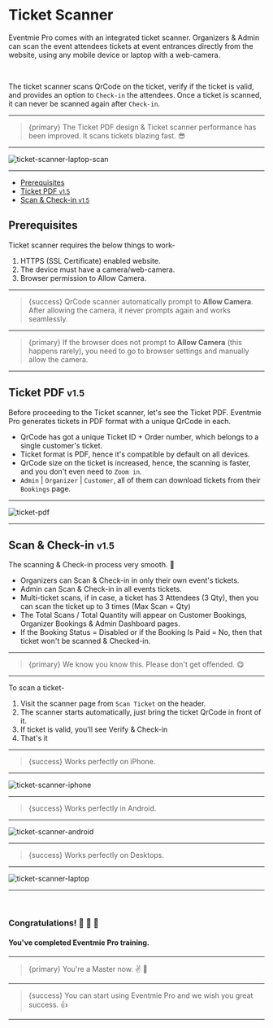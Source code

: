 # Ticket Scanner

Eventmie Pro comes with an integrated ticket scanner. Organizers & Admin can scan the event attendees tickets at event entrances directly from the website, using any mobile device or laptop with a web-camera.

<br>

The ticket scanner scans QrCode on the ticket, verify if the ticket is valid, and provides an option to `Check-in` the attendees. Once a ticket is scanned, it can never be scanned again after `Check-in`.

---

>{primary} The Ticket PDF design & Ticket scanner performance has been improved. It scans tickets blazing fast. 😎

---

![ticket-scanner-laptop-scan](/images/ticket-scanner-laptop-scan.webp "ticket-scanner-laptop-scan")

---


- [Prerequisites](#Prerequisites)
- [Ticket PDF <small class="v">v1.5</small>](#ticket-pdf)
- [Scan & Check-in <small class="v">v1.5</small>](#scan-check-in)



<a name="prerequisites"></a>
## Prerequisites

Ticket scanner requires the below things to work-

1. HTTPS (SSL Certificate) enabled website.
2. The device must have a camera/web-camera.
3. Browser permission to Allow Camera.

---

>{success} QrCode scanner automatically prompt to **Allow Camera**. After allowing the camera, it never prompts again and works seamlessly.

---

>{primary} If the browser does not prompt to **Allow Camera** (this happens rarely), you need to go to browser settings and manually allow the camera.

---


<a name="ticket-pdf"></a>
## Ticket PDF <small class="v">v1.5</small>

Before proceeding to the Ticket scanner, let's see the Ticket PDF. Eventmie Pro generates tickets in PDF format with a unique QrCode in each.

- QrCode has got a unique Ticket ID + Order number, which belongs to a single customer's ticket.
- Ticket format is PDF, hence it's compatible by default on all devices.
- QrCode size on the ticket is increased, hence, the scanning is faster, and you don't even need to `Zoom in`.
- `Admin` | `Organizer` | `Customer`, all of them can download tickets from their `Bookings` page.


---

![ticket-pdf](/images/ticket-scan-new-ticket-design.webp "ticket-pdf")

---


<a name="scan-check-in"></a>
## Scan & Check-in <small class="v">v1.5</small>

The scanning & Check-in process very smooth. 🍺 

- Organizers can Scan & Check-in in only their own event's tickets.
- Admin can Scan & Check-in in all events tickets.
- Multi-ticket scans, if in case, a ticket has 3 Attendees (3 Qty), then you can scan the ticket up to 3 times (Max Scan = Qty)
- The Total Scans / Total Quantity will appear on Customer Bookings, Organizer Bookings & Admin Dashboard pages. 
- If the Booking Status = Disabled or if the Booking Is Paid = No, then that ticket won't be scanned & Checked-in.

---

>{primary} We know you know this. Please don't get offended. 😋

---

To scan a ticket- 

1. Visit the scanner page from `Scan Ticket` on the header.
2. The scanner starts automatically, just bring the ticket QrCode in front of it.
3. If ticket is valid, you'll see <larecipe-button type="success" size="sm" rounded>Verify & Check-in</larecipe-button>
4. That's it

---

>{success} Works perfectly on iPhone.

---

![ticket-scanner-iphone](/images/ticket-scanner-iphone.webp "ticket-scanner-iphone")

---

>{success} Works perfectly in Android.

---

![ticket-scanner-android](/images/ticket-scanner-android.webp "ticket-scanner-android")

---

>{success} Works perfectly on Desktops.

---

![ticket-scanner-laptop](/images/ticket-scanner-laptop.webp "ticket-scanner-laptop")

---


<br>


### Congratulations! 🎊 🍾 🎉 
#### You've completed Eventmie Pro training. 

---

>{primary} You're a Master now. ✌️ 🤝

---

>{success} You can start using Eventmie Pro and we wish you great success. 👍

---